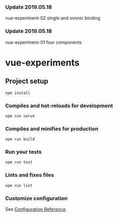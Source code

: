### Update 2019.05.18

vue-experiment-02 single and ovonic binding

### Update 2019.05.18

vue-experiment-01 four components

# vue-experiments

## Project setup

```
npm install
```

### Compiles and hot-reloads for development

```
npm run serve
```

### Compiles and minifies for production

```
npm run build
```

### Run your tests

```
npm run test
```

### Lints and fixes files

```
npm run lint
```

### Customize configuration

See [Configuration Reference](https://cli.vuejs.org/config/).
